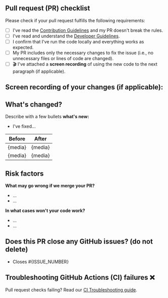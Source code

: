 ## Pull request (PR) checklist

Please check if your pull request fulfills the following requirements:
<!--💡 Tip: Tick checkboxes like this: [x] 💡-->
- [ ] I've read the [Contribution Guidelines](https://github.com/Ivy-Apps/ivy-wallet/blob/main/CONTRIBUTING.md) and my PR doesn't break the rules.
- [ ] I've read and understand the [Developer Guidelines](https://github.com/Ivy-Apps/ivy-wallet/blob/main/docs/Guidelines.md).
- [ ] I confirm that I've run the code locally and everything works as expected.
- [ ] My PR includes only the necessary changes to fix the issue (i.e., no unnecessary files or lines of code are changed).
- [ ] 🎬 I've attached a **screen recording** of using the new code to the next paragraph (if applicable).

## Screen recording of your changes (if applicable):
<!--💡 Tip: Drag & drop the video here. 💡-->

## What's changed?

Describe with a few bullets **what's new:**
- I've fixed...

Before|After
---|---
{media}|{media}
{media}|{media}

## Risk factors

**What may go wrong if we merge your PR?**
- ...
- ...

**In what cases won't your code work?**
- ...
- ...

## Does this PR close any GitHub issues? (do not delete)

- Closes #{ISSUE_NUMBER}

<!--❗For example: - Closes #123 ❗-->
<!--⚠️ If done correctly, you'll see the issue title linked on the PR preview. ⚠️-->
<!--💡 Tip: Multiple issues:
- Closes #{ISSUE_NUMBER_1}, closes #{ISSUE_NUMBER_2}, closes #{ISSUE_NUMBER_3}
-->
<!-- If the PR doesn't close any GitHub issues, type "Closes N/A" to pass the CI check. -->

## Troubleshooting GitHub Actions (CI) failures ❌
Pull request checks failing? Read our [CI Troubleshooting guide](https://github.com/Ivy-Apps/ivy-wallet/blob/main/docs/CI-Troubleshooting.md).